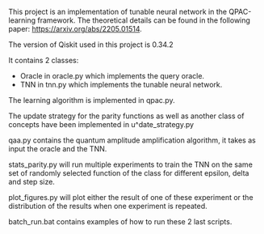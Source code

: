 This project is an implementation of tunable neural network in the QPAC-learning framework. The theoretical details can be found in the following paper: https://arxiv.org/abs/2205.01514.

The version of Qiskit used in this project is 0.34.2

It contains 2 classes:
- Oracle in oracle.py which implements the query oracle.
- TNN in tnn.py which implements the tunable neural network.

The learning algorithm is implemented in qpac.py.

The update strategy for the parity functions as well as another class of concepts have been implemented in u^date_strategy.py

qaa.py contains the quantum amplitude amplification algorithm, it takes as input the oracle and the TNN.

stats_parity.py will run multiple experiments to train the TNN on the same set of randomly selected function of the class for different epsilon, delta and step size.

plot_figures.py will plot either the result of one of these experiment or the distribution of the results when one experiment is repeated.

batch_run.bat contains examples of how to run these 2 last scripts.


